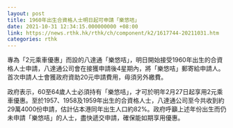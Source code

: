 ```yaml
---
layout: post
title: 1960年出生合資格人士明日起可申請「樂悠咭」
date: 2021-10-31 12:34:15.000000000 +08:00
link: https://news.rthk.hk/rthk/ch/component/k2/1617744-20211031.htm
categories: rthk
---
```


專為「2元乘車優惠」而設的八達通「樂悠咭」，明日開始接受1960年出生的合資格人士申請，八達通公司會在接獲申請後4星期內，將「樂悠咭」郵寄給申請人。首次申請人士會獲政府資助20元申請費用，毋須另外繳費。

政府表示，60至64歲人士必須持有「樂悠咭」，才可於明年2月27日起享用2元乘車優惠。至於1957、1958及1959年出生的合資格人士，八達通公司至今共收到約29萬4000份申請，估計佔本港同年出生人口約82%。政府呼籲上述年份出生而仍未申請「樂悠咭」的人士，盡快遞交申請，確保能如期享用優惠。
